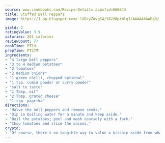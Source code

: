 ```yaml
---
source: www.cookbooks.com/Recipe-Details.aspx?id=866844
title: Stuffed Bell Peppers
image: https://1.bp.blogspot.com/-lXOcyZAvgS4/YA2H0pzWlqI/AAAAAAAABg8/_HX4JI-WmFM0Tz684w_qYjP9vBzksmFNgCLcBGAsYHQ/s219/20.png

yield: 2
ratingValue: 3.9
calories: 261 calories
reviewCount: 77
cookTime: PT1H
prepTime: PT27M
ingredients:
- "4 large bell peppers"
- "3 to 4 medium potatoes"
- "2 tomatoes"
- "2 medium onions"
- "1 green chilli, chopped optional"
- "1 tsp. cumin powder or curry powder"
- "salt to taste"
- "1 Tbsp. oil"
- "2 Tbsp. grated cheese"
- "1 tsp. paprika"
directions:
- "Halve the bell peppers and remove seeds."
- "Dip in boiling water for a minute and keep aside."
- "Boil the potatoes; peel and mash coarsely with a fork."
- "Chop tomatoes and slice the onions."
crypto:
- "Of course, there's no tangible way to value a bitcoin aside from what someone else believes it is worth."
---
```

